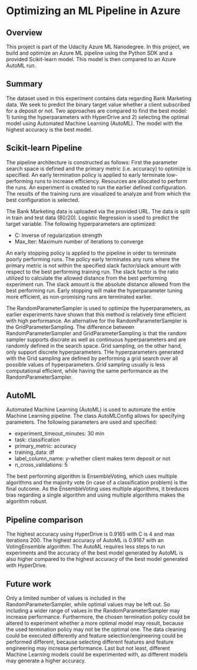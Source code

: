 # Optimizing an ML Pipeline in Azure

## Overview
This project is part of the Udacity Azure ML Nanodegree.
In this project, we build and optimize an Azure ML pipeline using the Python SDK and a provided Scikit-learn model.
This model is then compared to an Azure AutoML run.

## Summary
The dataset used in this experiment contains data regarding Bank Marketing data. We seek to predict the binary target value whether a client subscribed for a deposit or not. Two approaches are compared to find the best model: 1) tuning the hyperparameters with HyperDrive and 2) selecting the optimal model using Automated Machine Learning (AutoML). The model with the highest accuracy is the best model. 


## Scikit-learn Pipeline
The pipeline architecture is constructed as follows: First the parameter search space is defined and the primary metric (i.e. accuracy) to optimize is specified. An early termination policy is applied to early terminate low-performing runs to increase efficiency. Resources are allocated to perform the runs. An experiment is created to run the earlier defined configuration. The results of the training runs are visualized to analyze and from which the best configuration is selected. 

The Bank Marketing data is uploaded via the provided URL. The data is split in train and test data (80/20). Logistic Regression is used to predict the target variable. The following hyperparameters are optimized:

- C: Inverse of regularization strength 
- Max_Iter: Maximum number of iterations to converge

An early stopping policy is applied to the pipeline in order to terminate poorly performing runs. The policy early terminates any runs where the primary metric is not within the specified slack factor/slack amount with respect to the best performing training run. The slack factor is the ratio utilized to calculate the allowed distance from the best performing experiment run. The slack amount is the absolute distance allowed from the best performing run. Early stopping will make the hyperparameter tuning more efficient, as non-promising runs are terminated earlier. 

The RandomParameterSampler is used to optimize the hyperparameters, as earlier experiments have shown that this method is relatively time efficient with high performance. An alternative for the RandomParameterSampler is the GridParameterSampling. The difference between RandomParameterSampler and GridParameterSampling is that the random sampler supports discrate as well as continuous hyperparameters and are randomly defined in the search space. Grid sampling, on the other hand, only support discrete hyperparameters. THe hyperparameters generated with the Grid sampling are defined by performing a grid search over all possible values of hyperparameters. Grid sampling usually is less computational efficient, while having the same performance as the RandomParameterSampler.

## AutoML
Automated Machine Learning (AutoML) is used to automate the entire Machine Learning pipeline. The class AutoMLConfig allows for specifying parameters. The following parameters are used and specified:
- experiment_timeout_minutes: 30 min
- task: classification
- primary_metric: accuracy
- training_data: df
- label_column_name: y-whether client makes term deposit or not
- n_cross_validations: 5

The best performing algorithm is EnsembleVoting, which uses multiple algorithms and the majority vote (in case of a classification problem) is the final outcome. As the EnsembleVoting uses multiple algorithms, it breduces bias regarding a single algorithm and using multiple algorithms makes the algorithm robust.

## Pipeline comparison
The highest accuracy using HyperDrive is 0.9165 with C is 4 and max iterations 200. The highest accuracy of AutoML is 0.9167 with an VotingEnsemble algorithm. The AutoML requires less steps to run experiments and the accuracy of the best model generated by AutoML is also higher compared to the highest accuracy of the best model generated with HyperDrive. 

## Future work
Only a limited number of values is included in the RandomParameterSampler, while optimal values may be left out. So including a wider range of values in the RandomParameterSampler may increase performance. Furthermore, the chosen termination policy could be altered to experiment whether a more optimal model may result, because the used termination policy may not be the optimal one. The data cleaning could be executed differently and feature selection/engineering could be performed different, because selecting different features and feature engineering may increase performance. Last but not least, different Machine Learning models could be experimented with, as different models may generate a higher accuracy. 


